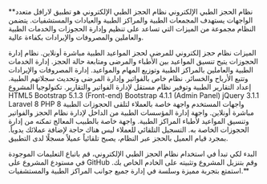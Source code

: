 \*\*نظام الحجز الطبي الإلكتروني
نظام الحجز الطبي الإلكتروني هو تطبيق لارافل متعدد الواجهات يستهدف المجمعات الطبية والمراكز الطبية والعيادات والمستشفيات. يتضمن النظام مجموعة من الميزات التي تساعد على تنظيم وإدارة الحجوزات والخدمات الطبية والعاملين والمصروفات والإيرادات بكفاءة عالية.

الميزات
نظام حجز إلكتروني للمرضى لحجز المواعيد الطبية مباشرة أونلاين.
نظام إدارة الحجوزات يتيح تنسيق المواعيد بين الأطباء والمرضى ومتابعة حالة الحجز.
إدارة الخدمات الطبية والعاملين بالمراكز الطبية وتوزيع المهام والمواعيد.
إدارة المصروفات والإيرادات وتتبع الأرباح والخسائر.
نظام خاص بالفواتير وإدارة المرضى وتحديث سجلاتهم الطبية.
إعداد التقارير الطبية وتوفير نظام مستقل لإدارة الفواتير والتقارير.
تكنولوجيا المشروع
HTML5
Bootstrap 5.1.3 (Front-end)
Bootstrap 4.1.1 (Admin Panel)
jQuery 3.1.1
Laravel 8
PHP 8
واجهات المستخدم
واجهة خاصة بالعملاء لتلقى الحجوزات الطبية مباشرة أونلاين.
واجهة إدارة المؤسسات الطبية من الداخل لإدارة نظام الحجز والفواتير وتنسيق المواعيد لأطباء المراكز الطبية.
واجهة خاصة بالطبيب المعالج تمكنه من إدارة الحجوزات الخاصة به.
التسجيل التلقائي للعملاء
ليس هناك حاجة لإضافة عملائك يدوياً. بمجرد قيام العميل بالحجز عبر النظام، يصبح تلقائياً عميلاً مسجلًا لدى التطبيق.

البدء
لكي تبدأ في استخدام نظام الحجز الطبي الإلكتروني، قم باتباع التعليمات الموجودة في مستودع المشروع على GitHub وقم بتنزيل المشروع وتثبيته على الخادم الخاص بك. استمتع بتجربة مميزة وسلسة في إدارة جميع جوانب المراكز الطبية والمستشفيات.\*\*
